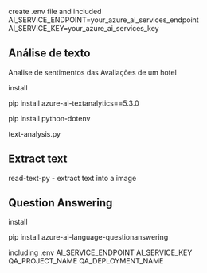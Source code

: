create .env file 
and included
AI_SERVICE_ENDPOINT=your_azure_ai_services_endpoint
AI_SERVICE_KEY=your_azure_ai_services_key

Análise de texto 
----
Analise de sentimentos das Avaliações de um hotel

install 

pip install azure-ai-textanalytics==5.3.0

pip install python-dotenv

text-analysis.py

Extract text
----

read-text-py - extract text into a image

Question Answering 
------
install

pip install azure-ai-language-questionanswering

including .env
AI_SERVICE_ENDPOINT
AI_SERVICE_KEY
QA_PROJECT_NAME
QA_DEPLOYMENT_NAME



